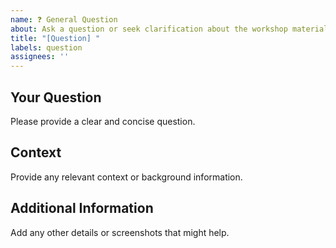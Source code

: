 ```yaml
---
name: ❓ General Question
about: Ask a question or seek clarification about the workshop materials
title: "[Question] "
labels: question
assignees: ''
---
```


## Your Question

Please provide a clear and concise question.

## Context

Provide any relevant context or background information.

## Additional Information

Add any other details or screenshots that might help.

